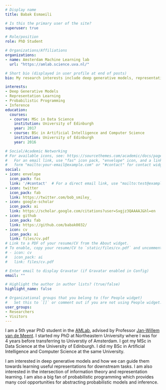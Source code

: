 ```yaml
---
# Display name
title: Babak Esmaeili

# Is this the primary user of the site?
superuser: true

# Role/position
role: PhD Student

# Organizations/Affiliations
organizations:
- name: Amsterdam Machine Learning lab
  url: "https://amlab.science.uva.nl/"

# Short bio (displayed in user profile at end of posts)
bio: My research interests include deep generative models, representation learning and probabilistic programming.

interests:
- Deep Generative Models
- Representation Learning
- Probabilistic Programming
- Inference
education:
  courses:
  - course: MSc in Data Science
    institution: University of Edinburgh
    year: 2017
  - course: BSc in Artificial Intelligence and Computer Science
    institution: University of Edinburgh
    year: 2016

# Social/Academic Networking
# For available icons, see: https://sourcethemes.com/academic/docs/page-builder/#icons
#   For an email link, use "fas" icon pack, "envelope" icon, and a link in the
#   form "mailto:your-email@example.com" or "#contact" for contact widget.
social:
- icon: envelope
  icon_pack: fas
  link: '/#contact'  # For a direct email link, use "mailto:test@example.org".
- icon: twitter
  icon_pack: fab
  link: https://twitter.com/bob_smiley_
- icon: google-scholar
  icon_pack: ai
  link: https://scholar.google.com/citations?user=Sxgjz3QAAAAJ&hl=en
- icon: github
  icon_pack: fab
  link: https://github.com/babak0032/
- icon: cv
  icon_pack: ai
  link: files/cv.pdf
# Link to a PDF of your resume/CV from the About widget.
# To enable, copy your resume/CV to `static/files/cv.pdf` and uncomment the lines below.
# - icon: cv
#   icon_pack: ai
#   link: files/cv.pdf

# Enter email to display Gravatar (if Gravatar enabled in Config)
email: ""

# Highlight the author in author lists? (true/false)
highlight_name: false

# Organizational groups that you belong to (for People widget)
#   Set this to `[]` or comment out if you are not using People widget.
user_groups:
- Researchers
- Visitors
---
```


I am a 5th year PhD student in the [AMLab](https://amlab.science.uva.nl/), advised by Professor [Jan-Willem van de Meent](https://jwvdm.github.io/). I started my PhD at Northeastern University where I was for 4 years before transferring to Universtiy of Amsterdam. I got my MSc in Data Science at the University of Edinburgh. I did my BSc in Artificial Intelligence and Computer Science at the same University.

I am interested in deep generative models and how we can guide them towards learning useful representations for downstream tasks. I am also interested in the intersection of information theory and representation learning. I am also a big fan of probabilistic programming which provides many cool opportunities for abstracting probabilistic models and inference.
